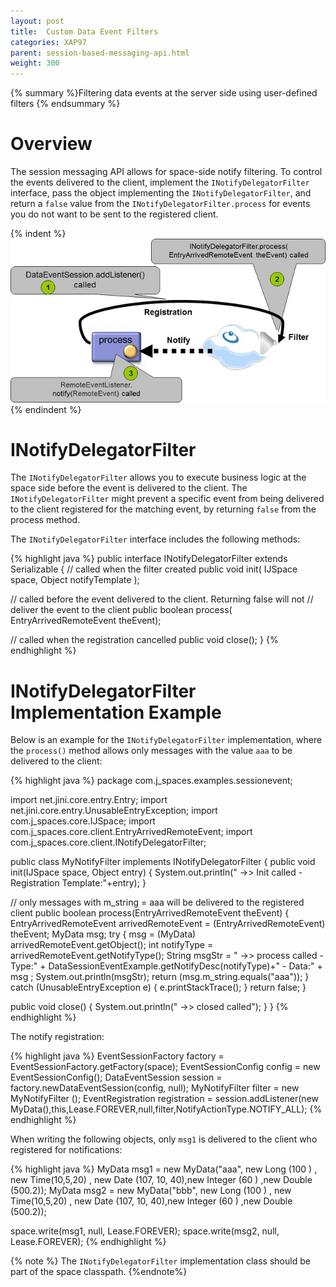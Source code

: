 ```yaml
---
layout: post
title:  Custom Data Event Filters
categories: XAP97
parent: session-based-messaging-api.html
weight: 300
---
```


{% summary %}Filtering data events at the server side using user-defined filters {% endsummary %}

# Overview
The session messaging API allows for space-side notify filtering. To control the events delivered to the client, implement the `INotifyDelegatorFilter` interface, pass the object implementing the `INotifyDelegatorFilter`, and return a `false` value from the `INotifyDelegatorFilter.process` for events you do not want to be sent to the registered client.

{% indent %}
![SessionBasedMessagingAPI1.jpg](/attachment_files/SessionBasedMessagingAPI1.jpg)
{% endindent %}

# INotifyDelegatorFilter

The `INotifyDelegatorFilter` allows you to execute business logic at the space side before the event is delivered to the client. The `INotifyDelegatorFilter` might prevent a specific event from being delivered to the client registered for the matching event, by returning `false` from the process method.

The `INotifyDelegatorFilter` interface includes the following methods:

{% highlight java %}
public interface INotifyDelegatorFilter extends Serializable
{
// called when the filter created
public void init( IJSpace space, Object notifyTemplate );

// called before the event delivered to the client. Returning false will not
// deliver the event to the client
public boolean process( EntryArrivedRemoteEvent theEvent);

// called when the registration cancelled
public void close();
}
{% endhighlight %}

# INotifyDelegatorFilter Implementation Example
Below is an example for the `INotifyDelegatorFilter` implementation, where the `process()` method allows only messages with the value `aaa` to be delivered to the client:

{% highlight java %}
package com.j_spaces.examples.sessionevent;

import net.jini.core.entry.Entry;
import net.jini.core.entry.UnusableEntryException;
import com.j_spaces.core.IJSpace;
import com.j_spaces.core.client.EntryArrivedRemoteEvent;
import com.j_spaces.core.client.INotifyDelegatorFilter;

public class MyNotifyFilter implements INotifyDelegatorFilter
{
public void init(IJSpace space, Object entry)
{
System.out.println(" ->> Init called - Registration Template:"+entry);
}

// only messages with m_string = aaa will be delivered to the registered client
public boolean process(EntryArrivedRemoteEvent theEvent)
{
EntryArrivedRemoteEvent arrivedRemoteEvent = (EntryArrivedRemoteEvent) theEvent;
MyData msg;
try {
msg = (MyData) arrivedRemoteEvent.getObject();
int notifyType = arrivedRemoteEvent.getNotifyType();
String msgStr = " ->> process called - Type:" + DataSessionEventExample.getNotifyDesc(notifyType)+" - Data:" + msg ;
System.out.println(msgStr);
return (msg.m_string.equals("aaa"));
} catch (UnusableEntryException e) {
e.printStackTrace();
}
return false;
}

public void close()
{
System.out.println(" ->> closed called");
}
}
{% endhighlight %}

The notify registration:

{% highlight java %}
EventSessionFactory factory = EventSessionFactory.getFactory(space);
EventSessionConfig config = new EventSessionConfig();
DataEventSession session = factory.newDataEventSession(config, null);
MyNotifyFilter filter = new MyNotifyFilter ();
EventRegistration registration = session.addListener(new MyData(),this,Lease.FOREVER,null,filter,NotifyActionType.NOTIFY_ALL);
{% endhighlight %}

When writing the following objects, only `msg1` is delivered to the client who registered for notifications:

{% highlight java %}
MyData msg1 = new MyData("aaa", new Long (100 ) , new Time(10,5,20) ,
new Date (107, 10, 40),new Integer (60 ) ,new Double (500.2));
MyData msg2 = new MyData("bbb", new Long (100 ) , new Time(10,5,20) ,
new Date (107, 10, 40),new Integer (60 ) ,new Double (500.2));

space.write(msg1, null, Lease.FOREVER);
space.write(msg2, null, Lease.FOREVER);
{% endhighlight %}

{% note %}
The `INotifyDelegatorFilter` implementation class should be part of the space classpath.
{%endnote%}